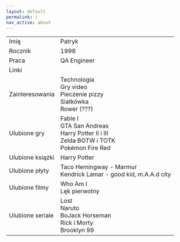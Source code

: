```yaml
---
layout: default
permalink: /
nav_active: about
---
```


<div id="content">
    <table>
        <tr>
            <td>Imię</td><td>Patryk</td>
        </tr>
        <tr>
            <td>Rocznik</td><td>1998</td>
        </tr>
        <tr>
            <td>Praca</td><td>QA Engineer</td>
        </tr>
        <tr>
            <td>Linki</td>
            <td>
                <a href="https://github.com/jaQbiak" target="_blank"><i class="fa-brands fa-github"></i></a>
                <a href="https://www.youtube.com/@jaqbiak" target="_blank"><i class="fa-brands fa-youtube"></i></a>
                <a href="https://www.tiktok.com/@jaqbiak888" target="_blank"><i class="fa-brands fa-tiktok"></i></a>
            </td>
        </tr>
        <tr>
            <td>Zainteresowania</td>
            <td>
                Technologia
                <br>Gry video
                <br>Pieczenie pizzy
                <br>Siatkówka
                <br>Rower (???)
            </td>
        </tr>
        <tr>
            <td>Ulubione gry</td>
            <td>
                Fable I
                <br>GTA San Andreas
                <br>Harry Potter II i III
                <br>Zelda BOTW i TOTK
                <br>Pokémon Fire Red
            </td>
        </tr>
        <tr>
            <td>Ulubione książki</td><td>Harry Potter</td>
        </tr>
        <tr>
            <td>Ulubione płyty</td>
            <td>
                Taco Hemingway - Marmur
                <br>Kendrick Lamar - good kid, m.A.A.d city
            </td>
        </tr>
        <tr>
            <td>Ulubione filmy</td>
            <td>
                Who Am I
                <br>Lęk pierwotny
            </td>
        </tr>
        <tr>
            <td>Ulubione seriale</td>
            <td>
                Lost
                <br>Naruto
                <br>BoJack Horseman
                <br>Rick i Morty
                <br>Brooklyn 99
            </td>
        </tr>
    </table>
</div>
